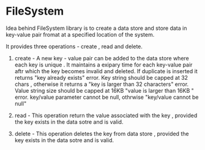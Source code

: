 # FileSystem


Idea behind FileSystem library is to create a data store and store data in key-value pair fromat at a specified location of the system.

It provides three operations - create , read and delete.

1) create - A new key - value pair can be added to the data store where each key is unique .
            It maintains a exipary time for each key-value pair aftr which the key becomes invalid and deleted.
            If duplicate is inserted it returns "key already exists" error.
            Key string should be capped at 32 chars , otherwise it returns a "key is larger than 32 characters" error.
            Value string size should be capped at 16KB "value is larger than 16KB " error.
            key/value parameter cannot be null, othrwise "key/value cannot be null"
            
            
2) read  -  This operation return the value associated  with  the key , provided the key exists in the data sotre and is valid.
 
3) delete - This operation deletes the key from data store  , provided the key exists in the data sotre and is valid.

